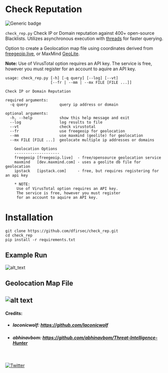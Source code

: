 # Check Reputation
![Generic badge](https://img.shields.io/badge/python-3.7-blue.svg)

`check_rep.py` Check IP or Domain reputation against 400+ open-source Blacklists.  Utilizes asynchronous execution with [threads](https://docs.python.org/3/library/concurrent.futures.html) for faster querying.


Option to create a Geolocation map file using coordinates derived from [freegeoip.live](https://freegeoip.live), or MaxMind [GeoLite](https://dev.maxmind.com).

**Note:** 
Use of VirusTotal option requires an API key.  The service is free, however you must register for an account to aquire an API key.

```
usage: check_rep.py [-h] [-q query] [--log] [--vt]
                    [--fr | --mm | --mx FILE [FILE ...]]

Check IP or Domain Reputation

required arguments:
  -q query              query ip address or domain

optional arguments:
  -h, --help            show this help message and exit
  --log                 log results to file
  --vt                  check virustotal
  --fr                  use freegeoip for geolocation
  --mm                  use maxmind (geolite) for geolocation
  --mx FILE [FILE ...]  geolocate multiple ip addresses or domains

    Geolocation Options
    --------------------
    freegeoip [freegeoip.live]  - free/opensource geolocation service                  
    maxmind   [dev.maxmind.com] - uses a geolite db file for geolocation         
    ipstack   [ipstack.com]     - free, but requires registering for an api key  
    
    * NOTE: 
     Use of VirusTotal option requires an API key.  
     The service is free, however you must register 
     for an account to aquire an API key.
``` 
# Installation

```
git clone https://github.com/dfirsec/check_rep.git
cd check_rep
pip install -r requirements.txt
```

## Example Run
![alt_text](images/9NDEpnClkF.gif)

## Geolocation Map File
![alt text](images/geo_ip_map_example.png)
-----------------
#### Credits: 
* ##### laconicwolf: https://github.com/laconicwolf
* ##### abhinavbom:  https://github.com/abhinavbom/Threat-Intelligence-Hunter


</br>

[![Twitter](https://img.shields.io/badge/Twitter-@pulsecode-blue.svg)](https://twitter.com/pulsecode)
